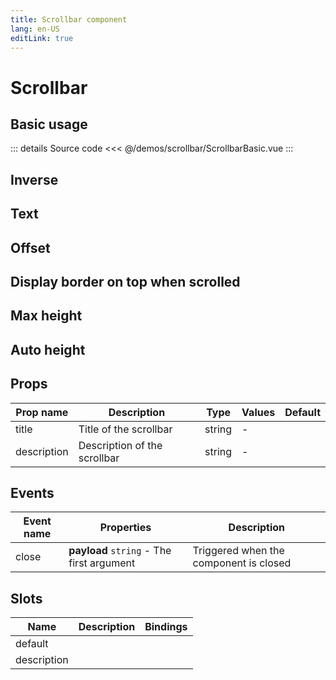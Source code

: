 ```yaml
---
title: Scrollbar component
lang: en-US
editLink: true
---
```


# Scrollbar

## Basic usage

<ScrollbarBasic />

::: details Source code
<<< @/demos/scrollbar/ScrollbarBasic.vue
:::

## Inverse

<ScrollbarInverse />

## Text

<ScrollbarText />

## Offset

<ScrollbarOffset />

## Display border on top when scrolled

<ScrollbarBorderTop />

## Max height

<ScrollbarOnlyMaxHeight />

## Auto height

<ScrollbarAutoHeight />

## Props

| Prop name   | Description                  | Type   | Values | Default |
| ----------- | ---------------------------- | ------ | ------ | ------- |
| title       | Title of the scrollbar       | string | -      |         |
| description | Description of the scrollbar | string | -      |         |

## Events

| Event name | Properties                                | Description                            |
| ---------- | ----------------------------------------- | -------------------------------------- |
| close      | **payload** `string` - The first argument | Triggered when the component is closed |

## Slots

| Name        | Description | Bindings |
| ----------- | ----------- | -------- |
| default     |             |          |
| description |             |          |
